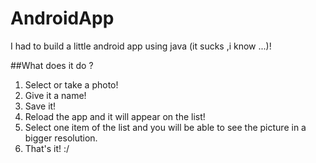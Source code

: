 # AndroidApp

I had to build a little android app using java (it sucks ,i know ...)!

##What does it do ?

1. Select or take a photo!
2. Give it a name!
3. Save it!
4. Reload the app and it will appear on the list!
5. Select one item of the list and you will be able to see the picture in a bigger resolution.
6. That's it! :/
